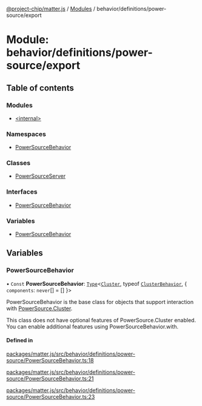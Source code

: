 [@project-chip/matter.js](../README.md) / [Modules](../modules.md) / behavior/definitions/power-source/export

# Module: behavior/definitions/power-source/export

## Table of contents

### Modules

- [\<internal\>](behavior_definitions_power_source_export._internal_.md)

### Namespaces

- [PowerSourceBehavior](behavior_definitions_power_source_export.PowerSourceBehavior.md)

### Classes

- [PowerSourceServer](../classes/behavior_definitions_power_source_export.PowerSourceServer.md)

### Interfaces

- [PowerSourceBehavior](../interfaces/behavior_definitions_power_source_export.PowerSourceBehavior-1.md)

### Variables

- [PowerSourceBehavior](behavior_definitions_power_source_export.md#powersourcebehavior)

## Variables

### PowerSourceBehavior

• `Const` **PowerSourceBehavior**: [`Type`](../interfaces/behavior_cluster_export.ClusterBehavior.Type.md)\<[`Cluster`](../interfaces/cluster_export.PowerSource.Cluster.md), typeof [`ClusterBehavior`](behavior_cluster_export.ClusterBehavior.md), \{ `components`: `never`[] = [] }\>

PowerSourceBehavior is the base class for objects that support interaction with [PowerSource.Cluster](cluster_export.PowerSource.md#cluster).

This class does not have optional features of PowerSource.Cluster enabled. You can enable additional features using
PowerSourceBehavior.with.

#### Defined in

[packages/matter.js/src/behavior/definitions/power-source/PowerSourceBehavior.ts:18](https://github.com/project-chip/matter.js/blob/6d3b6a5d957d88a9231d6ecab4bb41f8133112be/packages/matter.js/src/behavior/definitions/power-source/PowerSourceBehavior.ts#L18)

[packages/matter.js/src/behavior/definitions/power-source/PowerSourceBehavior.ts:21](https://github.com/project-chip/matter.js/blob/6d3b6a5d957d88a9231d6ecab4bb41f8133112be/packages/matter.js/src/behavior/definitions/power-source/PowerSourceBehavior.ts#L21)

[packages/matter.js/src/behavior/definitions/power-source/PowerSourceBehavior.ts:23](https://github.com/project-chip/matter.js/blob/6d3b6a5d957d88a9231d6ecab4bb41f8133112be/packages/matter.js/src/behavior/definitions/power-source/PowerSourceBehavior.ts#L23)
